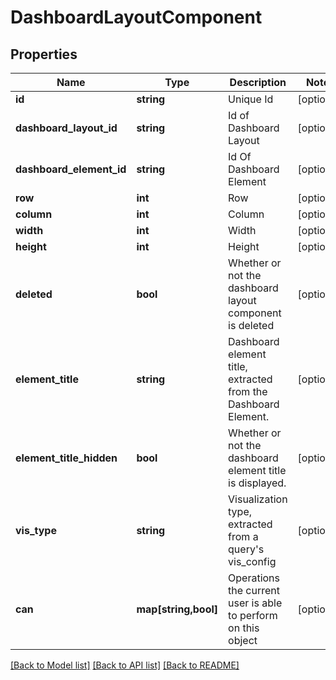 # DashboardLayoutComponent

## Properties
Name | Type | Description | Notes
------------ | ------------- | ------------- | -------------
**id** | **string** | Unique Id | [optional] 
**dashboard_layout_id** | **string** | Id of Dashboard Layout | [optional] 
**dashboard_element_id** | **string** | Id Of Dashboard Element | [optional] 
**row** | **int** | Row | [optional] 
**column** | **int** | Column | [optional] 
**width** | **int** | Width | [optional] 
**height** | **int** | Height | [optional] 
**deleted** | **bool** | Whether or not the dashboard layout component is deleted | [optional] 
**element_title** | **string** | Dashboard element title, extracted from the Dashboard Element. | [optional] 
**element_title_hidden** | **bool** | Whether or not the dashboard element title is displayed. | [optional] 
**vis_type** | **string** | Visualization type, extracted from a query&#39;s vis_config | [optional] 
**can** | **map[string,bool]** | Operations the current user is able to perform on this object | [optional] 

[[Back to Model list]](../README.md#documentation-for-models) [[Back to API list]](../README.md#documentation-for-api-endpoints) [[Back to README]](../README.md)


